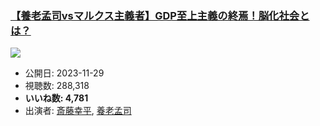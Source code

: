 ### [【養老孟司vsマルクス主義者】GDP至上主義の終焉！脳化社会とは？](https://www.youtube.com/watch?v=MydaJAtKsZk)
[![](https://img.youtube.com/vi/MydaJAtKsZk/hqdefault.jpg)](https://www.youtube.com/watch?v=MydaJAtKsZk)
-   公開日: 2023-11-29
-   視聴数: 288,318
-   **いいね数: 4,781**
-   出演者: [斎藤幸平](/rehacq_fan/people/斎藤幸平 "wikilink"), [養老孟司](/rehacq_fan/people/養老孟司 "wikilink")
